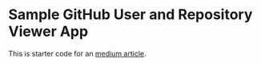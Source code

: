 # Sample GitHub User and Repository Viewer App

This is starter code for an [medium article](https://murthy-suhas.medium.com/migrating-from-redux-to-redux-toolkit-a-three-part-series-564b858de3fe).
